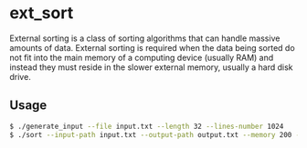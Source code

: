 # ext_sort

External sorting is a class of sorting algorithms that can handle massive amounts of data. External sorting is required when the data being sorted do not fit into the main memory of a computing device (usually RAM) and instead they must reside in the slower external memory, usually a hard disk drive. 

## Usage

```bash
$ ./generate_input --file input.txt --length 32 --lines-number 1024
$ ./sort --input-path input.txt --output-path output.txt --memory 200 --external-storage="$(pwd)" --keep-temp-dir
```
